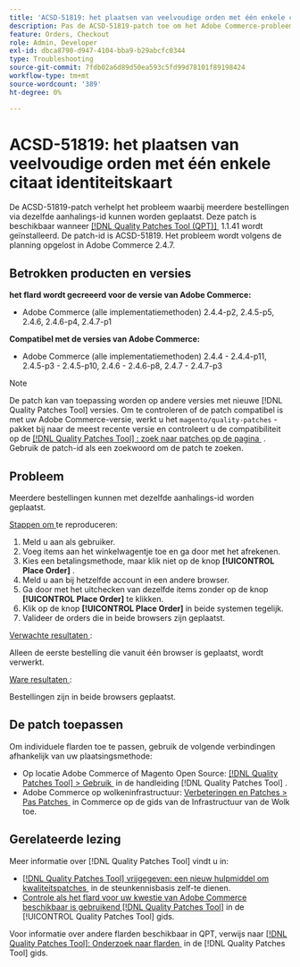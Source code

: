 ```yaml
---
title: 'ACSD-51819: het plaatsen van veelvoudige orden met één enkele citaat identiteitskaart'
description: Pas de ACSD-51819-patch toe om het Adobe Commerce-probleem op te lossen, waarbij meerdere bestellingen via dezelfde aanhalings-id kunnen worden geplaatst.
feature: Orders, Checkout
role: Admin, Developer
exl-id: dbca8790-d947-4104-bba9-b29abcfc0344
type: Troubleshooting
source-git-commit: 7fdb02a6d89d50ea593c5fd99d78101f89198424
workflow-type: tm+mt
source-wordcount: '389'
ht-degree: 0%

---
```


# ACSD-51819: het plaatsen van veelvoudige orden met één enkele citaat identiteitskaart

De ACSD-51819-patch verhelpt het probleem waarbij meerdere bestellingen via dezelfde aanhalings-id kunnen worden geplaatst. Deze patch is beschikbaar wanneer [[!DNL Quality Patches Tool (QPT)] &#x200B;](https://experienceleague.adobe.com/nl/docs/commerce-operations/tools/quality-patches-tool/quality-patches-tool-to-self-serve-quality-patches) 1.1.41 wordt geïnstalleerd. De patch-id is ACSD-51819. Het probleem wordt volgens de planning opgelost in Adobe Commerce 2.4.7.

## Betrokken producten en versies

**het flard wordt gecreeerd voor de versie van Adobe Commerce:**

* Adobe Commerce (alle implementatiemethoden) 2.4.4-p2, 2.4.5-p5, 2.4.6, 2.4.6-p4, 2.4.7-p1

**Compatibel met de versies van Adobe Commerce:**

* Adobe Commerce (alle implementatiemethoden) 2.4.4 - 2.4.4-p11, 2.4.5-p3 - 2.4.5-p10, 2.4.6 - 2.4.6-p8, 2.4.7 - 2.4.7-p3

>[!NOTE]
>
>De patch kan van toepassing worden op andere versies met nieuwe [!DNL Quality Patches Tool] versies. Om te controleren of de patch compatibel is met uw Adobe Commerce-versie, werkt u het `magento/quality-patches` -pakket bij naar de meest recente versie en controleert u de compatibiliteit op de [[!DNL Quality Patches Tool] : zoek naar patches op de pagina &#x200B;](https://experienceleague.adobe.com/tools/commerce-quality-patches/index.html?lang=nl-NL) . Gebruik de patch-id als een zoekwoord om de patch te zoeken.

## Probleem

Meerdere bestellingen kunnen met dezelfde aanhalings-id worden geplaatst.

<u> Stappen om </u> te reproduceren:

1. Meld u aan als gebruiker.
1. Voeg items aan het winkelwagentje toe en ga door met het afrekenen.
1. Kies een betalingsmethode, maar klik niet op de knop **[!UICONTROL Place Order]** .
1. Meld u aan bij hetzelfde account in een andere browser.
1. Ga door met het uitchecken van dezelfde items zonder op de knop **[!UICONTROL Place Order]** te klikken.
1. Klik op de knop **[!UICONTROL Place Order]** in beide systemen tegelijk.
1. Valideer de orders die in beide browsers zijn geplaatst.

<u> Verwachte resultaten </u>:

Alleen de eerste bestelling die vanuit één browser is geplaatst, wordt verwerkt.

<u> Ware resultaten </u>:

Bestellingen zijn in beide browsers geplaatst.

## De patch toepassen

Om individuele flarden toe te passen, gebruik de volgende verbindingen afhankelijk van uw plaatsingsmethode:

* Op locatie Adobe Commerce of Magento Open Source: [[!DNL Quality Patches Tool] > Gebruik &#x200B;](/help/tools/quality-patches-tool/usage.md) in de handleiding [!DNL Quality Patches Tool] .
* Adobe Commerce op wolkeninfrastructuur: [&#x200B; Verbeteringen en Patches > Pas Patches &#x200B;](https://experienceleague.adobe.com/docs/commerce-cloud-service/user-guide/develop/upgrade/apply-patches.html?lang=nl-NL) in Commerce op de gids van de Infrastructuur van de Wolk toe.

## Gerelateerde lezing

Meer informatie over [!DNL Quality Patches Tool] vindt u in:

* [[!DNL Quality Patches Tool]  vrijgegeven: een nieuw hulpmiddel om kwaliteitspatches &#x200B;](https://experienceleague.adobe.com/nl/docs/commerce-operations/tools/quality-patches-tool/quality-patches-tool-to-self-serve-quality-patches) in de steunkennisbasis zelf-te dienen.
* [&#x200B; Controle als het flard voor uw kwestie van Adobe Commerce beschikbaar is gebruikend  [!DNL Quality Patches Tool]](/help/tools/quality-patches-tool/patches-available-in-qpt/check-patch-for-magento-issue-with-magento-quality-patches.md) in de [!UICONTROL Quality Patches Tool] gids.


Voor informatie over andere flarden beschikbaar in QPT, verwijs naar [[!DNL Quality Patches Tool]: Onderzoek naar flarden &#x200B;](https://experienceleague.adobe.com/tools/commerce-quality-patches/index.html?lang=nl-NL) in de [!DNL Quality Patches Tool] gids.
